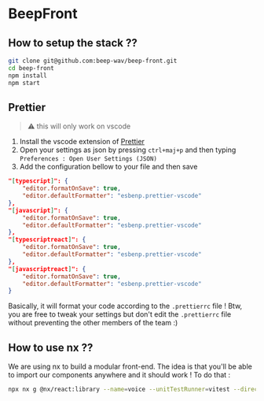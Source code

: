 # BeepFront

## How to setup the stack ??
```bash
git clone git@github.com:beep-wav/beep-front.git
cd beep-front
npm install
npm start
```
## Prettier
> ⚠️ this will only work on vscode
1. Install the vscode extension of [Prettier](https://marketplace.visualstudio.com/items?itemName=esbenp.prettier-vscode)
2. Open your settings as json by pressing `ctrl+maj+p` and then typing `Preferences : Open User Settings (JSON)`
3. Add the configuration bellow to your file and then save
```json
"[typescript]": {
    "editor.formatOnSave": true,
    "editor.defaultFormatter": "esbenp.prettier-vscode"
},
"[javascript]": {
    "editor.formatOnSave": true,
    "editor.defaultFormatter": "esbenp.prettier-vscode"
},
"[typescriptreact]": {
    "editor.formatOnSave": true,
    "editor.defaultFormatter": "esbenp.prettier-vscode"
},
"[javascriptreact]": {
    "editor.formatOnSave": true,
    "editor.defaultFormatter": "esbenp.prettier-vscode"
}
```
Basically, it will format your code according to the `.prettierrc` file ! Btw, you are free to tweak your settings but don't edit the `.prettierrc` file without preventing the other members of the team :)
## How to use nx ??
We are using nx to build a modular front-end. The idea is that you'll be able to import our components anywhere and it should work !
To do that : 
```bash
npx nx g @nx/react:library --name=voice --unitTestRunner=vitest --directory=libs
```